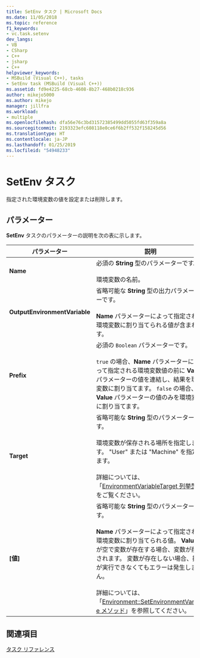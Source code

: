 ```yaml
---
title: SetEnv タスク | Microsoft Docs
ms.date: 11/05/2018
ms.topic: reference
f1_keywords:
- vc.task.setenv
dev_langs:
- VB
- CSharp
- C++
- jsharp
- C++
helpviewer_keywords:
- MSBuild (Visual C++), tasks
- SetEnv task (MSBuild (Visual C++))
ms.assetid: fd9e4225-68cb-4608-8b27-468b0218c936
author: mikejo5000
ms.author: mikejo
manager: jillfra
ms.workload:
- multiple
ms.openlocfilehash: dfa56e76c3bd31572385499dd5055fd63f359a8a
ms.sourcegitcommit: 2193323efc608118e0ce6f6b2ff532f158245d56
ms.translationtype: HT
ms.contentlocale: ja-JP
ms.lasthandoff: 01/25/2019
ms.locfileid: "54948233"
---
```

# <a name="setenv-task"></a>SetEnv タスク
指定された環境変数の値を設定または削除します。  
  
## <a name="parameters"></a>パラメーター  
 **SetEnv** タスクのパラメーターの説明を次の表に示します。  
  
|パラメーター|説明|  
|---------------|-----------------|  
|**Name**|必須の **String** 型のパラメーターです。<br /><br /> 環境変数の名前。|  
|**OutputEnvironmentVariable**|省略可能な **String** 型の出力パラメーターです。<br /><br /> **Name** パラメーターによって指定される環境変数に割り当てられる値が含まれます。|  
|**Prefix**|必須の `Boolean` パラメーターです。<br /><br /> `true` の場合、**Name** パラメーターによって指定される環境変数値の前に **Value** パラメーターの値を連結し、結果を環境変数に割り当てます。 `false` の場合、**Value** パラメーターの値のみを環境変数に割り当てます。|  
|**Target**|省略可能な **String** 型のパラメーターです。<br /><br /> 環境変数が保存される場所を指定します。 "User" または "Machine" を指定します。<br /><br /> 詳細については、「[EnvironmentVariableTarget 列挙型](xref:System.EnvironmentVariableTarget)」をご覧ください。|  
|**[値]**|省略可能な **String** 型のパラメーターです。<br /><br /> **Name** パラメーターによって指定される環境変数に割り当てられる値。 **Value** が空で変数が存在する場合、変数が削除されます。 変数が存在しない場合、操作が実行できなくてもエラーは発生しません。<br /><br /> 詳細については、「[Environment::SetEnvironmentVariable メソッド](xref:System.Environment.SetEnvironmentVariable%2A)」を参照してください。|  
  
## <a name="see-also"></a>関連項目  
 [タスク リファレンス](../msbuild/msbuild-task-reference.md)
